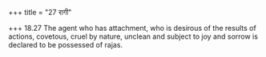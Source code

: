 +++
title = "27 रागी"

+++
18.27 The agent who has attachment, who is desirous of the results of
actions, covetous, cruel by nature, unclean and subject to joy and
sorrow is declared to be possessed of rajas.
